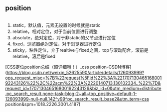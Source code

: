 ## position

```css

```

1. static，默认值，元素无设置的时候就是static
2. relative，相对定位，对于当前位置进行调整
3. absolute，绝对定位，对于非static的父节点进行定位
4. fixed，浏览器绝对定位，对于浏览器进行定位
5. sticky，粘性定位，介于realtive与fixed之间，top与滚动配合，滚前是relative，滚后是fixed





[CSS定位position总结（超详细哦！）_css position-CSDN博客](https://blog.csdn.net/weixin_52625590/article/details/126093999?ops_request_misc=%7B%22request%5Fid%22%3A%22170713046516800192243126%22%2C%22scm%22%3A%2220140713.130102334..%22%7D&request_id=170713046516800192243126&biz_id=0&utm_medium=distribute.pc_search_result.none-task-blog-2~all~top_positive~default-1-126093999-null-null.142^v99^pc_search_result_base2&utm_term=css position&spm=1018.2226.3001.4187)